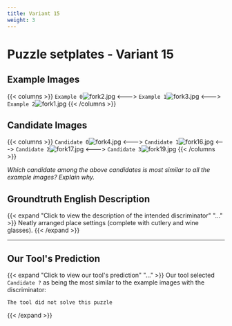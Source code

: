 ```yaml
---
title: Variant 15
weight: 3
---
```


# Puzzle setplates - Variant 15

## Example Images
{{< columns >}}
`Example 0`![fork2.jpg](/natscene-data/images/fork2.jpg)
<--->
`Example 1`![fork3.jpg](/natscene-data/images/fork3.jpg)
<--->
`Example 2`![fork1.jpg](/natscene-data/images/fork1.jpg)
{{< /columns >}}

## Candidate Images
{{< columns >}}
`Candidate 0`![fork4.jpg](/natscene-data/images/fork4.jpg)
<--->
`Candidate 1`![fork16.jpg](/natscene-data/images/fork16.jpg)
<--->
`Candidate 2`![fork17.jpg](/natscene-data/images/fork17.jpg)
<--->
`Candidate 3`![fork19.jpg](/natscene-data/images/fork19.jpg)
{{< /columns >}}

*Which candidate among the above candidates is most similar to all the example images? Explain why.*

## Groundtruth English Description

{{< expand "Click to view the description of the intended discriminator" "..." >}}
Neatly arranged place settings (complete with cutlery and wine glasses).
{{< /expand >}}

---



## Our Tool's Prediction

{{< expand "Click to view our tool's prediction" "..." >}}
Our tool selected `Candidate ?` as being the most similar to the example images with the discriminator:
```plaintext
The tool did not solve this puzzle
```
{{< /expand >}}
